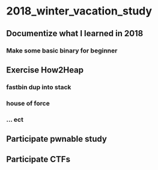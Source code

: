 # 2018_winter_vacation_study

## Documentize what I learned in 2018

### Make some basic binary for beginner

## Exercise How2Heap

### fastbin dup into stack 

### house of force

### ... ect

## Participate pwnable study

## Participate CTFs




